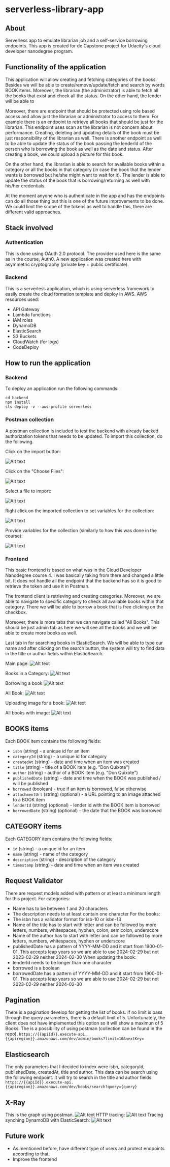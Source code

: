 # serverless-library-app

## About

Serverless app to emulate librarian job and a self-service borrowing endpoints.
This app is created for de Capstone project for Udacity's cloud developer nanodegree program.

## Functionality of the application

This application will allow creating and fetching categories of the books. Besides we will be able to create/remove/update/fetch and search by words BOOK items.
Moreover, the librarian (the administrator) is able to fetch all the books that exist and check all the status. On the other hand, the lender will be able to 

Moreover, there are endpoint that should be protected using role based access and allow just the librarian or administrator to access to them. For example there is an endpoint to retrieve all books that should be just for the librarian. This endpoint uses scan as the librarian is not concern about performance. Creating, deleting and updating details of the book must be just responsibility of the librarian as well. There is another endpoint as well to be able to update the status of the book passing the lenderId of the person who is borrowing the book as well as the date and status. After creating a book, we could upload a picture for this book.

On the other hand,  the librarian is able to search for available books within a category or all the books in that category (in case the book that the lender wants is borrowed but he/she might want to wait for it). The lender is able to update the status of the book that is borrowing/returning as well with his/her credentials.

At the moment anyone who is authenticate in the app and has the endpoints can do all those thing but this is one of the future improvements to be done. We could limit the scope of the tokens as well to handle this, there are different valid approaches.

## Stack involved
### Authentication 
This is done using OAuth 2.0 protocol. The provider used here is the same as in the course, Auth0. A new application was created here with asymmetric cryptography (private key + public certificate).

### Backend
This is a serverless application, which is using serverless framework to easily create the cloud formation template and deploy in AWS.
AWS resources used:
- API Gateway
- Lambda functions
- IAM roles
- DynamoDB
- ElasticSearch
- S3 Buckets
- CloudWatch (for logs)
- CodeDeploy

 
## How to run the application

### Backend

To deploy an application run the following commands:

```
cd backend
npm install
sls deploy -v --aws-profile serverless
```

### Postman collection

A postman collection is included to test the backend with already backed authorization tokens that needs to be updated.
To import this collection, do the following.

Click on the import button:

![Alt text](screenshots/postman/import-collection-1.png?raw=true "Image 1")


Click on the "Choose Files":

![Alt text](screenshots/postman/import-collection-2.png?raw=true "Image 2")


Select a file to import:

![Alt text](screenshots/postman/import-collection-3.png?raw=true "Image 3")


Right click on the imported collection to set variables for the collection:

![Alt text](screenshots/postman/import-collection-4.png?raw=true "Image 4")

Provide variables for the collection (similarly to how this was done in the course):

![Alt text](screenshots/postman/import-collection-5.png?raw=true "Image 5")

### Frontend
This basic frontend is based on what was in the Cloud Developer Nanodegree course 4. I was basically taking from there and changed a little bit. It does not handle all the endpoint that the backend has so it is good to retrieve the token and use it in Postman.

The frontend client is retrieving and creating categories. Moreover, we are able to navigate to specific category to check all available books within that category. There we will be able to borrow a book that is free clicking on the checkbox. 

Moreover, there is more tabs that we can navigate called "All Books". This should be just admin tab as here we will see all the books and we will be able to create more books as well.

Last tab in for searching books in ElasticSearch. We will be able to type our name and after clicking on the search button, the system will try to find data in the title or author fields within ElasticSearch.

Main page:
![Alt text](screenshots/frontend/mainPage.png?raw=true "Main page")

Books in a Category:
![Alt text](screenshots/frontend/insideCategory.png?raw=true "Inside Category")

Borrowing a book
![Alt text](screenshots/frontend/selfBorrowed.png?raw=true "Borrowed a book")

All Book:
![Alt text](screenshots/frontend/adminBooksPage.png?raw=true "All book")

Uploading image for a book:
![Alt text](screenshots/frontend/uploadBookImage.png?raw=true "Upload Book Image")

All books with image:
![Alt text](screenshots/frontend/afterUploadingImage.png?raw=true "All books with image")


## BOOKS items

Each BOOK item contains the following fields:

* `isbn` (string) - a unique id for an item
* `categoryId` (string) - a unique id for category
* `createdAt` (string) - date and time when an item was created
* `title` (string) - title of a BOOK item (e.g. "Don Quixote")
* `author` (string) - author of a BOOK item (e.g. "Don Quixote")
* `publishedDate` (string) - date and time when the BOOK was published / will be published
* `borrowed` (boolean) - true if an item is borrowed, false otherwise
* `attachmentUrl` (string) (optional) - a URL pointing to an image attached to a BOOK item
* `lenderId` (string) (optional) - lender id with the BOOK item is borrowed
* `borrowedDate` (string) (optional) - the date that the BOOK was borrowed

## CATEGORY items

Each CATEGORY item contains the following fields:

* `id` (string) - a unique id for an item
* `name` (string) - name of the category
* `description` (string) - description of the category
* `timestamp` (string) - date and time when an item was created


## Request Validator
There are request models added with pattern or at least a minimum length for this project. For categories:
- Name has to be between 1 and 20 characters
- The description needs to at least contain one character
For the books:
- The isbn has a validator format for isb-10 or isbn-13
- Name of the title has to start with letter and can be followed by more letters, numbers, whitespaces, hyphen, colon, semicolon, underscore
- Name of the author has to start with letter and can be followed by more letters, numbers, whitespaces, hyphen or underscore
- publishedDate has a pattern of YYYY-MM-DD and it start from 1900-01-01. This accepts leap years so we are able to use 2024-02-29 but not 2023-02-29 neither 2024-02-30
When updating the book:
- lenderId needs to be longer than one character
- borrowed is a boolean
- borrowedDate has a pattern of YYYY-MM-DD and it start from 1900-01-01. This accepts leap years so we are able to use 2024-02-29 but not 2023-02-29 neither 2024-02-30

## Pagination
There is a pagination develop for getting the list of books. If no limit is pass through the query parameters, there is a default limit of 5.
Unfortunately, the client does not have implemented this option so it will show a maximun of 5 Books. The is a possibility of using postman (collection can be found in the repo).
`https://{{apiId}}.execute-api.{{apiregion}}.amazonaws.com/dev/admin/books?limit=10&nextKey=`

## Elasticsearch 
The only parameters that I decided to index were isbn, categoryId, publishedDate, createdAt, title and author. This data can be search using the following endpoint. It will try to search in the title and author fields:
`https://{{apiId}}.execute-api.{{apiregion}}.amazonaws.com/dev/books/search?query={query}`

## X-Ray
This is the graph using postman.
![Alt text](screenshots/full-xray.png?raw=true "X-Ray")
HTTP tracing:
![Alt text](screenshots/http-xray.png?raw=true "HTTP tracing")
Tracing synching DynamoDB with ElasticSearch:
![Alt text](screenshots/postman/ES-sync-xray.png?raw=true "Tracing when syncing DynamoDB with ElasticSearch")

## Future work
- As mentioned before, have different type of users and protect endpoints according to that.
- Improve the frontend